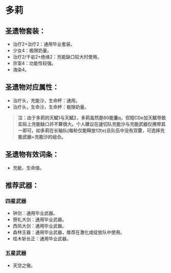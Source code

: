 # 多莉

## 圣遗物套装：
- 治疗2+治疗2：通用毕业套装。
- 少女4：极限奶量。
- 治疗2/千岩2+绝缘2：充能缺口较大时使用。
- 宗室4：功能性较强。
- 海染4。

## 圣遗物对应属性：
- 治疗头，充能沙，生命杯：通用。
- 治疗头，生命沙，生命杯：极限奶量。
>**注：由于多莉的天赋1与天赋2，多莉虽然是80能量q，但短CDe加天赋导致实际上充能缺口并不算很大。个人建议在速切队充能沙与充能武器仅携带其一即可，如多莉在长轴队(每轮仅能释放1次e)且队伍中没有双雷，可选择充能武器+充能沙的组合。**


## 圣遗物有效词条：
- 充能、生命值。

## 推荐武器：
### 四星武器
- 钟剑：通用毕业武器。
- 祭礼大剑：通用毕业武器。
- 西风大剑：通用毕业武器。
- 森林王器：通用毕业武器，推荐在激化或绽放队中使用。
- 桂木斩长正：通用毕业武器。

### 五星武器
- 天空之傲。

